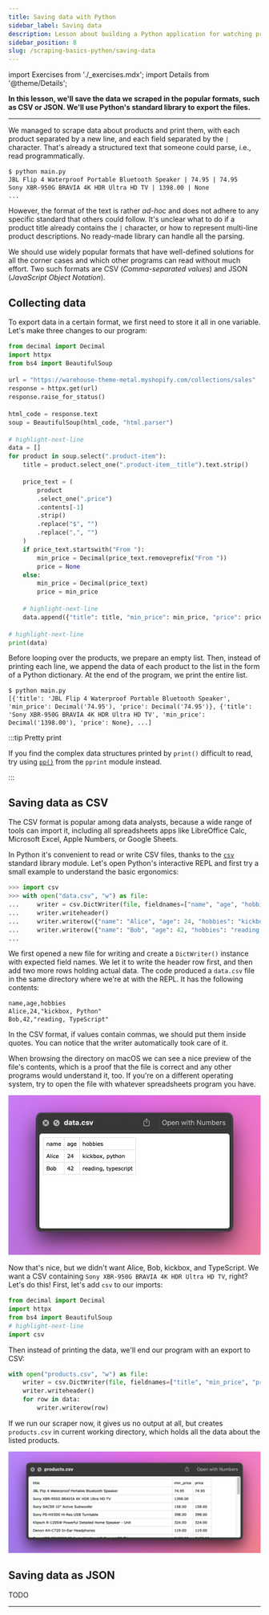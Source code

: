 ```yaml
---
title: Saving data with Python
sidebar_label: Saving data
description: Lesson about building a Python application for watching prices. Using standard library to save data scraped from product listing pages in popular formats such as CSV or JSON.
sidebar_position: 8
slug: /scraping-basics-python/saving-data
---
```


import Exercises from './_exercises.mdx';
import Details from '@theme/Details';

**In this lesson, we'll save the data we scraped in the popular formats, such as CSV or JSON. We'll use Python's standard library to export the files.**

---

We managed to scrape data about products and print them, with each product separated by a new line, and each field separated by the `|` character. That's already a structured text that someone could parse, i.e., read programmatically.

```text
$ python main.py
JBL Flip 4 Waterproof Portable Bluetooth Speaker | 74.95 | 74.95
Sony XBR-950G BRAVIA 4K HDR Ultra HD TV | 1398.00 | None
...
```

However, the format of the text is rather _ad-hoc_ and does not adhere to any specific standard that others could follow. It's unclear what to do if a product title already contains the `|` character, or how to represent multi-line product descriptions. No ready-made library can handle all the parsing.

We should use widely popular formats that have well-defined solutions for all the corner cases and which other programs can read without much effort. Two such formats are CSV (_Comma-separated values_) and JSON (_JavaScript Object Notation_).

## Collecting data

To export data in a certain format, we first need to store it all in one variable. Let's make three changes to our program:

```py
from decimal import Decimal
import httpx
from bs4 import BeautifulSoup

url = "https://warehouse-theme-metal.myshopify.com/collections/sales"
response = httpx.get(url)
response.raise_for_status()

html_code = response.text
soup = BeautifulSoup(html_code, "html.parser")

# highlight-next-line
data = []
for product in soup.select(".product-item"):
    title = product.select_one(".product-item__title").text.strip()

    price_text = (
        product
        .select_one(".price")
        .contents[-1]
        .strip()
        .replace("$", "")
        .replace(",", "")
    )
    if price_text.startswith("From "):
        min_price = Decimal(price_text.removeprefix("From "))
        price = None
    else:
        min_price = Decimal(price_text)
        price = min_price

    # highlight-next-line
    data.append({"title": title, "min_price": min_price, "price": price})

# highlight-next-line
print(data)
```

Before looping over the products, we prepare an empty list. Then, instead of printing each line, we append the data of each product to the list in the form of a Python dictionary. At the end of the program, we print the entire list.

```text
$ python main.py
[{'title': 'JBL Flip 4 Waterproof Portable Bluetooth Speaker', 'min_price': Decimal('74.95'), 'price': Decimal('74.95')}, {'title': 'Sony XBR-950G BRAVIA 4K HDR Ultra HD TV', 'min_price': Decimal('1398.00'), 'price': None}, ...]
```

:::tip Pretty print

If you find the complex data structures printed by `print()` difficult to read, try using [`pp()`](https://docs.python.org/3/library/pprint.html#pprint.pp) from the `pprint` module instead.

:::

## Saving data as CSV

The CSV format is popular among data analysts, because a wide range of tools can import it, including all spreadsheets apps like LibreOffice Calc, Microsoft Excel, Apple Numbers, or Google Sheets.

In Python it's convenient to read or write CSV files, thanks to the [`csv`](https://docs.python.org/3/library/csv.html) standard library module. Let's open Python's interactive REPL and first try a small example to understand the basic ergonomics:

```py
>>> import csv
>>> with open("data.csv", "w") as file:
...     writer = csv.DictWriter(file, fieldnames=["name", "age", "hobbies"])
...     writer.writeheader()
...     writer.writerow({"name": "Alice", "age": 24, "hobbies": "kickbox, Python"})
...     writer.writerow({"name": "Bob", "age": 42, "hobbies": "reading, TypeScript"})
...
```

We first opened a new file for writing and create a `DictWriter()` instance with expected field names. We let it to write the header row first, and then add two more rows holding actual data. The code produced a `data.csv` file in the same directory where we're at with the REPL. It has the following contents:

```csv filename=data.csv
name,age,hobbies
Alice,24,"kickbox, Python"
Bob,42,"reading, TypeScript"
```

In the CSV format, if values contain commas, we should put them inside quotes. You can notice that the writer automatically took care of it.

When browsing the directory on macOS we can see a nice preview of the file's contents, which is a proof that the file is correct and any other programs would understand it, too. If you're on a different operating system, try to open the file with whatever spreadsheets program you have.

![CSV example preview](images/csv-example.png)

Now that's nice, but we didn't want Alice, Bob, kickbox, and TypeScript. We want a CSV containing `Sony XBR-950G BRAVIA 4K HDR Ultra HD TV`, right? Let's do this! First, let's add `csv` to our imports:

```py
from decimal import Decimal
import httpx
from bs4 import BeautifulSoup
# highlight-next-line
import csv
```

Then instead of printing the data, we'll end our program with an export to CSV:

```py
with open("products.csv", "w") as file:
    writer = csv.DictWriter(file, fieldnames=["title", "min_price", "price"])
    writer.writeheader()
    for row in data:
        writer.writerow(row)
```

If we run our scraper now, it gives us no output at all, but creates `products.csv` in current working directory, which holds all the data about the listed products.

![CSV preview](images/csv.png)

## Saving data as JSON

TODO

---

<Exercises />
